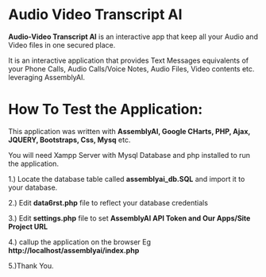 # Audio Video Transcript AI
**Audio-Video Transcript AI** is an interactive app that keep all your Audio and Video files in one secured place.

 It is an interactive application that provides Text Messages equivalents of your Phone Calls, Audio Calls/Voice Notes, Audio Files, Video contents etc.
 leveraging AssemblyAI.


# How To Test the Application:

This application was written with **AssemblyAI, Google CHarts, PHP, Ajax, JQUERY, Bootstraps, Css, Mysq** etc.

 You will need Xampp Server with Mysql Database and php installed to run the application.

1.) Locate the database table called **assemblyai_db.SQL** and import it to your database.

2.) Edit **data6rst.php** file to reflect your database credentials

3.) Edit **settings.php** file to set **AssemblyAI API Token and Our Apps/Site Project URL**

4.) callup the application on the browser Eg **http://localhost/assemblyai/index.php**

5.)Thank You.
